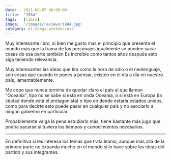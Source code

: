 ```yaml
---
date:   2021-08-07 00:00:00
title:  "1984"
tags:   [libro]
image:  '/images/reviews/1984.jpg'
category: el-corgi-pretencioso
---
```

Muy interesante libro, si bien me gusto mas el principio que presenta el mundo más que la trama de los personajes igualmente se pueden sacar cosas de esa parte también
Es increíble como tantos años después esto siga teniendo relevancia.

Muy interesantes las ideas que tira como la hora de odio o el neolenguaje, son cosas que cuando te pones a pensar, existen en el día a día en nuestro país, lamentablemente.

Me copo que nunca termina de quedar claro el país al que llaman "Oceanía", tipo no se sabe si esta en onda Oceanía, o si está en Europa (la ciudad donde está el protagonista) o tipo en donde estaría estados unidos, como para decirte esto puede pasar en cualquier país y no asociarlo a ningún gobierno en particular.

Probablemente valga la pena estudiarlo más, tiene bastante más jugo que podría sacarse si tuviera los tiempos y conocimientos necesarios.

<hr>

En definitiva si les interesa los temas que trata leanlo, aunque más allá de la primera parte no expanda mucho en el mundo si lo hace sobre las ideas del partido y sus integrantes.